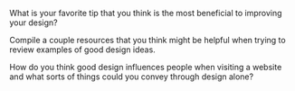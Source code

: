 What is your favorite tip that you think is the most beneficial to improving your design?



Compile a couple resources that you think might be helpful when trying to review examples of good design ideas.

How do you think good design influences people when visiting a website and what sorts of things could you convey through design alone?